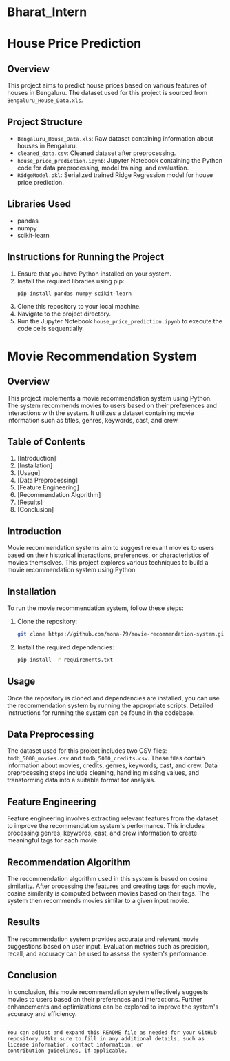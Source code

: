 # Bharat_Intern

# House Price Prediction

## Overview
This project aims to predict house prices based on various features of houses in Bengaluru. The dataset used for this project is sourced from `Bengaluru_House_Data.xls`.

## Project Structure
- `Bengaluru_House_Data.xls`: Raw dataset containing information about houses in Bengaluru.
- `cleaned_data.csv`: Cleaned dataset after preprocessing.
- `house_price_prediction.ipynb`: Jupyter Notebook containing the Python code for data preprocessing, model training, and evaluation.
- `RidgeModel.pkl`: Serialized trained Ridge Regression model for house price prediction.

## Libraries Used
- pandas
- numpy
- scikit-learn

## Instructions for Running the Project
1. Ensure that you have Python installed on your system.
2. Install the required libraries using pip:
   ```
   pip install pandas numpy scikit-learn
   ```
3. Clone this repository to your local machine.
4. Navigate to the project directory.
5. Run the Jupyter Notebook `house_price_prediction.ipynb` to execute the code cells sequentially.






# Movie Recommendation System

## Overview

This project implements a movie recommendation system using Python. The system recommends movies to users based on their preferences and interactions with the system. It utilizes a dataset containing movie information such as titles, genres, keywords, cast, and crew.

## Table of Contents

1. [Introduction]
2. [Installation]
3. [Usage]
4. [Data Preprocessing]
5. [Feature Engineering]
6. [Recommendation Algorithm]
7. [Results]
8. [Conclusion]

## Introduction

Movie recommendation systems aim to suggest relevant movies to users based on their historical interactions, preferences, or characteristics of movies themselves. This project explores 
various techniques to build a movie recommendation system using Python.

## Installation

To run the movie recommendation system, follow these steps:

1. Clone the repository:

   ```bash
   git clone https://github.com/mona-79/movie-recommendation-system.git
   ```

2. Install the required dependencies:

   ```bash
   pip install -r requirements.txt
   ```

## Usage

Once the repository is cloned and dependencies are installed, you can use the recommendation system by running the appropriate scripts. Detailed instructions for running the system can be
found in the codebase.

## Data Preprocessing

The dataset used for this project includes two CSV files: `tmdb_5000_movies.csv` and `tmdb_5000_credits.csv`. These files contain information about movies, credits, genres, keywords, cast,
and crew. Data preprocessing steps include cleaning, handling missing values, and transforming data into a suitable format for analysis.

## Feature Engineering

Feature engineering involves extracting relevant features from the dataset to improve the recommendation system's performance. This includes processing genres, keywords, cast, and crew 
information to create meaningful tags for each movie.

## Recommendation Algorithm

The recommendation algorithm used in this system is based on cosine similarity. After processing the features and creating tags for each movie, cosine similarity is computed between
movies based on their tags. The system then recommends movies similar to a given input movie.

## Results

The recommendation system provides accurate and relevant movie suggestions based on user input. Evaluation metrics such as precision, recall, and accuracy can be used to assess the 
system's performance.

## Conclusion

In conclusion, this movie recommendation system effectively suggests movies to users based on their preferences and interactions. Further enhancements and optimizations can be explored to
improve the system's accuracy and efficiency.

```

You can adjust and expand this README file as needed for your GitHub repository. Make sure to fill in any additional details, such as license information, contact information, or
contribution guidelines, if applicable.
